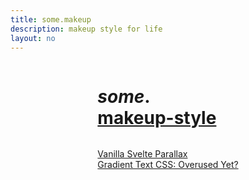 ```yaml
---
title: some.makeup
description: makeup style for life
layout: no
---
```


<div class="wrapper">

# _some_**.**[makeup-style](/style)

- <a href="/vanilla-svelte-parallax" sveltekit:prefetch>
		Vanilla Svelte Parallax
	</a>
- <a href="/gradient-text" sveltekit:prefetch>
		Gradient Text CSS:
		Overused Yet?
	</a>

</div>

<style>
	.wrapper {
		font-size: clamp(var(--font-size) + .125rem, var(--font-size) + min(1vw,1.5vh), 2.125rem);

		padding-inline-start: var(--body-gap-inline);
		padding-inline-end: var(--body-gap-inline);

		display: grid;
		grid-template-columns: min(100%, var(--base-width));
		justify-content: center;
	}

	h1 strong::after {
		content: '';
		display: block;
	}

	/* Touch target class */
	a {
		display: inline-flex;
		align-items: center;
		flex-wrap: wrap;

		min-height: var(--TOUCH-TARGET-MIN-SIZE);
		min-width: var(--TOUCH-TARGET-MIN-SIZE);
	}

	ul {
		padding: 0;
		list-style: none;
	}
</style>
